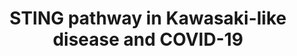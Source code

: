 ---
annotations:
- type: Disease Ontology
  value: COVID-19
- type: Pathway Ontology
  value: pattern recognition receptor mediated signaling pathway
- type: Disease Ontology
  value: Kawasaki disease
authors:
- Khanspers
- Fehrhart
- Egonw
- Eweitz
communities:
- COVID19
description: Triggering of the STING pathway by foreign DNA or damaged mitochondrial
  DNA can activate multiple downstream responses.   The STING pathway is relevant
  to Kawasaki-like disease in COVID-19.
last-edited: 2021-12-18
organisms:
- Homo sapiens
redirect_from:
- /index.php/Pathway:WP4961
- /instance/WP4961
schema-jsonld:
- '@context': https://schema.org/
  '@id': https://wikipathways.github.io/pathways/WP4961.html
  '@type': Dataset
  creator:
    '@type': Organization
    name: WikiPathways
  description: Triggering of the STING pathway by foreign DNA or damaged mitochondrial
    DNA can activate multiple downstream responses.   The STING pathway is relevant
    to Kawasaki-like disease in COVID-19.
  keywords:
  - (viral DNA and damaged mtDNA)
  - GSDMD
  - Cytosolic DNA
  - Aspirin
  - ITPR1
  - REL
  - IKBKG
  - Angiotensin II
  - Calcium release
  - Pyroptosis
  - NFKB1
  - NLRX1
  - IRF3
  - FCGR2A
  - Cytokines
  - CGAS
  - F3
  - TBK1
  - NFKBIA
  - IFNB1
  - Vitamin D3
  - IKBKE
  - STING1
  - IL1B
  - NFKBIE
  - RELA
  - cGAMP
  - IKBKB
  - CHUK
  - NLRP3
  license: CC0
  name: STING pathway in Kawasaki-like disease and COVID-19
seo: CreativeWork
title: STING pathway in Kawasaki-like disease and COVID-19
wpid: WP4961
---